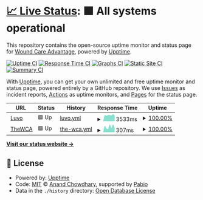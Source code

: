 # [📈 Live Status](https://Wound-Care-Advantage.github.io/uptime): <!--live status--> **🟩 All systems operational**

This repository contains the open-source uptime monitor and status page for [Wound Care Advantage](https://thewca.com), powered by [Upptime](https://github.com/upptime/upptime).

[![Uptime CI](https://github.com/Wound-Care-Advantage/uptime/workflows/Uptime%20CI/badge.svg)](https://github.com/Wound-Care-Advantage/uptime/actions?query=workflow%3A%22Uptime+CI%22)
[![Response Time CI](https://github.com/Wound-Care-Advantage/uptime/workflows/Response%20Time%20CI/badge.svg)](https://github.com/Wound-Care-Advantage/uptime/actions?query=workflow%3A%22Response+Time+CI%22)
[![Graphs CI](https://github.com/Wound-Care-Advantage/uptime/workflows/Graphs%20CI/badge.svg)](https://github.com/Wound-Care-Advantage/uptime/actions?query=workflow%3A%22Graphs+CI%22)
[![Static Site CI](https://github.com/Wound-Care-Advantage/uptime/workflows/Static%20Site%20CI/badge.svg)](https://github.com/Wound-Care-Advantage/uptime/actions?query=workflow%3A%22Static+Site+CI%22)
[![Summary CI](https://github.com/Wound-Care-Advantage/uptime/workflows/Summary%20CI/badge.svg)](https://github.com/Wound-Care-Advantage/uptime/actions?query=workflow%3A%22Summary+CI%22)

With [Upptime](https://upptime.js.org), you can get your own unlimited and free uptime monitor and status page, powered entirely by a GitHub repository. We use [Issues](https://github.com/Wound-Care-Advantage/uptime/issues) as incident reports, [Actions](https://github.com/Wound-Care-Advantage/uptime/actions) as uptime monitors, and [Pages](https://Wound-Care-Advantage.github.io/uptime) for the status page.

<!--start: status pages-->
<!-- This summary is generated by Upptime (https://github.com/upptime/upptime) -->
<!-- Do not edit this manually, your changes will be overwritten -->
<!-- prettier-ignore -->
| URL | Status | History | Response Time | Uptime |
| --- | ------ | ------- | ------------- | ------ |
| <img alt="" src="https://icons.duckduckgo.com/ip3/luvo.care.ico" height="13"> [Luvo](https://luvo.care/health/check) | 🟩 Up | [luvo.yml](https://github.com/Wound-Care-Advantage/uptime/commits/HEAD/history/luvo.yml) | <details><summary><img alt="Response time graph" src="./graphs/luvo/response-time-week.png" height="20"> 3533ms</summary><br><a href="https://uptime.luvo.care/history/luvo"><img alt="Response time 2535" src="https://img.shields.io/endpoint?url=https%3A%2F%2Fraw.githubusercontent.com%2FWound-Care-Advantage%2Fuptime%2FHEAD%2Fapi%2Fluvo%2Fresponse-time.json"></a><br><a href="https://uptime.luvo.care/history/luvo"><img alt="24-hour response time 3340" src="https://img.shields.io/endpoint?url=https%3A%2F%2Fraw.githubusercontent.com%2FWound-Care-Advantage%2Fuptime%2FHEAD%2Fapi%2Fluvo%2Fresponse-time-day.json"></a><br><a href="https://uptime.luvo.care/history/luvo"><img alt="7-day response time 3533" src="https://img.shields.io/endpoint?url=https%3A%2F%2Fraw.githubusercontent.com%2FWound-Care-Advantage%2Fuptime%2FHEAD%2Fapi%2Fluvo%2Fresponse-time-week.json"></a><br><a href="https://uptime.luvo.care/history/luvo"><img alt="30-day response time 3557" src="https://img.shields.io/endpoint?url=https%3A%2F%2Fraw.githubusercontent.com%2FWound-Care-Advantage%2Fuptime%2FHEAD%2Fapi%2Fluvo%2Fresponse-time-month.json"></a><br><a href="https://uptime.luvo.care/history/luvo"><img alt="1-year response time 2615" src="https://img.shields.io/endpoint?url=https%3A%2F%2Fraw.githubusercontent.com%2FWound-Care-Advantage%2Fuptime%2FHEAD%2Fapi%2Fluvo%2Fresponse-time-year.json"></a></details> | <details><summary><a href="https://uptime.luvo.care/history/luvo">100.00%</a></summary><a href="https://uptime.luvo.care/history/luvo"><img alt="All-time uptime 95.42%" src="https://img.shields.io/endpoint?url=https%3A%2F%2Fraw.githubusercontent.com%2FWound-Care-Advantage%2Fuptime%2FHEAD%2Fapi%2Fluvo%2Fuptime.json"></a><br><a href="https://uptime.luvo.care/history/luvo"><img alt="24-hour uptime 100.00%" src="https://img.shields.io/endpoint?url=https%3A%2F%2Fraw.githubusercontent.com%2FWound-Care-Advantage%2Fuptime%2FHEAD%2Fapi%2Fluvo%2Fuptime-day.json"></a><br><a href="https://uptime.luvo.care/history/luvo"><img alt="7-day uptime 100.00%" src="https://img.shields.io/endpoint?url=https%3A%2F%2Fraw.githubusercontent.com%2FWound-Care-Advantage%2Fuptime%2FHEAD%2Fapi%2Fluvo%2Fuptime-week.json"></a><br><a href="https://uptime.luvo.care/history/luvo"><img alt="30-day uptime 99.89%" src="https://img.shields.io/endpoint?url=https%3A%2F%2Fraw.githubusercontent.com%2FWound-Care-Advantage%2Fuptime%2FHEAD%2Fapi%2Fluvo%2Fuptime-month.json"></a><br><a href="https://uptime.luvo.care/history/luvo"><img alt="1-year uptime 95.05%" src="https://img.shields.io/endpoint?url=https%3A%2F%2Fraw.githubusercontent.com%2FWound-Care-Advantage%2Fuptime%2FHEAD%2Fapi%2Fluvo%2Fuptime-year.json"></a></details>
| <img alt="" src="https://icons.duckduckgo.com/ip3/www.thewca.com.ico" height="13"> [TheWCA](https://www.thewca.com/) | 🟩 Up | [the-wca.yml](https://github.com/Wound-Care-Advantage/uptime/commits/HEAD/history/the-wca.yml) | <details><summary><img alt="Response time graph" src="./graphs/the-wca/response-time-week.png" height="20"> 307ms</summary><br><a href="https://uptime.luvo.care/history/the-wca"><img alt="Response time 294" src="https://img.shields.io/endpoint?url=https%3A%2F%2Fraw.githubusercontent.com%2FWound-Care-Advantage%2Fuptime%2FHEAD%2Fapi%2Fthe-wca%2Fresponse-time.json"></a><br><a href="https://uptime.luvo.care/history/the-wca"><img alt="24-hour response time 234" src="https://img.shields.io/endpoint?url=https%3A%2F%2Fraw.githubusercontent.com%2FWound-Care-Advantage%2Fuptime%2FHEAD%2Fapi%2Fthe-wca%2Fresponse-time-day.json"></a><br><a href="https://uptime.luvo.care/history/the-wca"><img alt="7-day response time 307" src="https://img.shields.io/endpoint?url=https%3A%2F%2Fraw.githubusercontent.com%2FWound-Care-Advantage%2Fuptime%2FHEAD%2Fapi%2Fthe-wca%2Fresponse-time-week.json"></a><br><a href="https://uptime.luvo.care/history/the-wca"><img alt="30-day response time 326" src="https://img.shields.io/endpoint?url=https%3A%2F%2Fraw.githubusercontent.com%2FWound-Care-Advantage%2Fuptime%2FHEAD%2Fapi%2Fthe-wca%2Fresponse-time-month.json"></a><br><a href="https://uptime.luvo.care/history/the-wca"><img alt="1-year response time 295" src="https://img.shields.io/endpoint?url=https%3A%2F%2Fraw.githubusercontent.com%2FWound-Care-Advantage%2Fuptime%2FHEAD%2Fapi%2Fthe-wca%2Fresponse-time-year.json"></a></details> | <details><summary><a href="https://uptime.luvo.care/history/the-wca">100.00%</a></summary><a href="https://uptime.luvo.care/history/the-wca"><img alt="All-time uptime 99.97%" src="https://img.shields.io/endpoint?url=https%3A%2F%2Fraw.githubusercontent.com%2FWound-Care-Advantage%2Fuptime%2FHEAD%2Fapi%2Fthe-wca%2Fuptime.json"></a><br><a href="https://uptime.luvo.care/history/the-wca"><img alt="24-hour uptime 100.00%" src="https://img.shields.io/endpoint?url=https%3A%2F%2Fraw.githubusercontent.com%2FWound-Care-Advantage%2Fuptime%2FHEAD%2Fapi%2Fthe-wca%2Fuptime-day.json"></a><br><a href="https://uptime.luvo.care/history/the-wca"><img alt="7-day uptime 100.00%" src="https://img.shields.io/endpoint?url=https%3A%2F%2Fraw.githubusercontent.com%2FWound-Care-Advantage%2Fuptime%2FHEAD%2Fapi%2Fthe-wca%2Fuptime-week.json"></a><br><a href="https://uptime.luvo.care/history/the-wca"><img alt="30-day uptime 99.95%" src="https://img.shields.io/endpoint?url=https%3A%2F%2Fraw.githubusercontent.com%2FWound-Care-Advantage%2Fuptime%2FHEAD%2Fapi%2Fthe-wca%2Fuptime-month.json"></a><br><a href="https://uptime.luvo.care/history/the-wca"><img alt="1-year uptime 99.97%" src="https://img.shields.io/endpoint?url=https%3A%2F%2Fraw.githubusercontent.com%2FWound-Care-Advantage%2Fuptime%2FHEAD%2Fapi%2Fthe-wca%2Fuptime-year.json"></a></details>

<!--end: status pages-->

[**Visit our status website →**](https://Wound-Care-Advantage.github.io/uptime)

## 📄 License

- Powered by: [Upptime](https://github.com/upptime/upptime)
- Code: [MIT](./LICENSE) © [Anand Chowdhary](https://anandchowdhary.com), supported by [Pabio](https://pabio.com)
- Data in the `./history` directory: [Open Database License](https://opendatacommons.org/licenses/odbl/1-0/)
